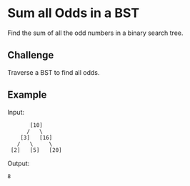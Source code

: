 # Sum all Odds in a BST
Find the sum of all the odd numbers in a binary search tree. 

## Challenge
Traverse a BST to find all odds.

## Example
Input:
           
           [10]
          /   \
        [3]   [16]
       /   \     \
     [2]   [5]   [20]
     
Output:

    8
